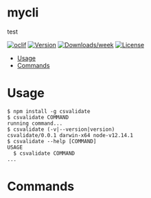 mycli
=====

test

[![oclif](https://img.shields.io/badge/cli-oclif-brightgreen.svg)](https://oclif.io)
[![Version](https://img.shields.io/npm/v/mycli.svg)](https://npmjs.org/package/mycli)
[![Downloads/week](https://img.shields.io/npm/dw/mycli.svg)](https://npmjs.org/package/mycli)
[![License](https://img.shields.io/npm/l/mycli.svg)](https://github.com/vitormalencar/mycli/blob/master/package.json)

<!-- toc -->
* [Usage](#usage)
* [Commands](#commands)
<!-- tocstop -->
# Usage
<!-- usage -->
```sh-session
$ npm install -g csvalidate
$ csvalidate COMMAND
running command...
$ csvalidate (-v|--version|version)
csvalidate/0.0.1 darwin-x64 node-v12.14.1
$ csvalidate --help [COMMAND]
USAGE
  $ csvalidate COMMAND
...
```
<!-- usagestop -->
# Commands
<!-- commands -->

<!-- commandsstop -->
